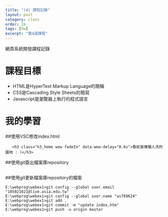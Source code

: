```yaml
---
title: "(4) 課程記錄"
layout: post
category: class
order: 24
tags: [hw]
excerpt: "第4週課程"
---
```

網頁系統開發課程記錄


# 課程目標
-  HTML是HyperText Markup Language的簡稱
-  CSS是Cascading Style Sheets的簡寫
-  Javascript是瀏覽器上執行的程式語言
# 我的學習

##使用VSC修改index.html



```<h1 class="h1_home wow fadeIn" data-wow-delay="0.4s">亞大歸宅部</h1>
   <h3 class="h3_home wow fadeIn" data-wow-delay="0.6s">魯蛇直傳懶人流的園地 : )</h3>
```
##使用git簽出檔案庫repository

```git clone https://github.com/as789624/webex1.git
```

##使用git更新檔案庫repository的檔案

```E:\webprog\webex1>git config --global user.email "htchu.taiwan@gmail.com"
E:\webprog\webex1>git config --global user.email "105021021@live.asia.edu.tw"
E:\webprog\webex1>git config --global user.name "as789624"
E:\webprog\webex1>git add .
E:\webprog\webex1>git commit -m "update index.htm"
E:\webprog\webex1>git push -u origin master

```






